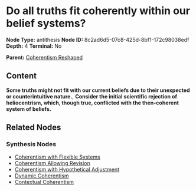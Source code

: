 # Do all truths fit coherently within our belief systems?

**Node Type:** antithesis
**Node ID:** 8c2ad6d5-07c8-425d-8bf1-172c98038edf
**Depth:** 4
**Terminal:** No

**Parent:** [Coherentism Reshaped](coherentism-reshaped-synthesis-12a28456-7613-4fbb-b307-2995c89d3fd9.md)

## Content

**Some truths might not fit with our current beliefs due to their unexpected or counterintuitive nature.**, **Consider the initial scientific rejection of heliocentrism, which, though true, conflicted with the then-coherent system of beliefs.**

## Related Nodes

### Synthesis Nodes

- [Coherentism with Flexible Systems](coherentism-with-flexible-systems-synthesis-69c0dbe1-5e18-4194-bc63-5143e9695bfa.md)
- [Coherentism Allowing Revision](coherentism-allowing-revision-synthesis-dfd6c66c-9a87-41e0-8c67-4454d15e417e.md)
- [Coherentism with Hypothetical Adjustment](coherentism-with-hypothetical-adjustment-synthesis-0b779bd3-33a1-47a4-a0a8-b92a1bd84475.md)
- [Dynamic Coherentism](dynamic-coherentism-synthesis-6232f4da-1334-4bbb-9415-dc3712a6e3f3.md)
- [Contextual Coherentism](contextual-coherentism-synthesis-d1522461-8d7e-4670-b592-6cce3b9a79a0.md)
